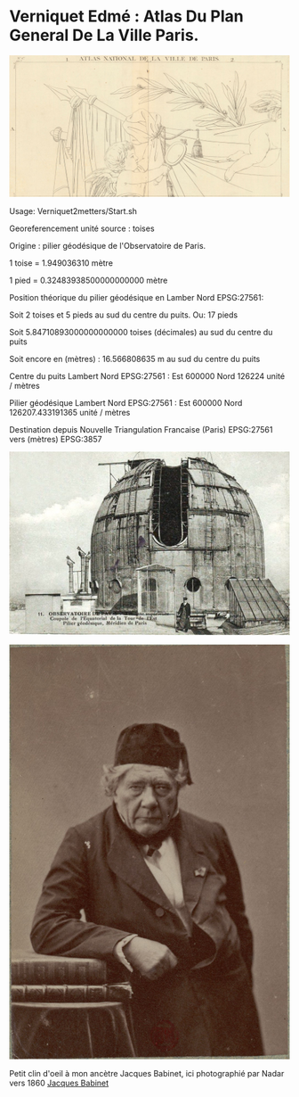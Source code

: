 # Verniquet Edmé : Atlas Du Plan General De La Ville Paris.

![Screenshot](img/Front.jpg)

Usage: Verniquet2metters/Start.sh

Georeferencement unité source : toises

Origine : pilier géodésique de l'Observatoire de Paris.

1 toise = 1.949036310 mètre

1 pied = 0.32483938500000000000 mètre

Position théorique du pilier géodésique en Lamber Nord EPSG:27561:

Soit 2 toises et 5 pieds au sud du centre du puits. Ou: 17 pieds

Soit 5.84710893000000000000 toises (décimales) au sud du centre du puits

Soit encore en (mètres) : 16.566808635 m au sud du centre du puits

Centre du puits Lambert Nord EPSG:27561 : Est 600000 Nord 126224 unité / mètres

Pilier géodésique Lambert Nord EPSG:27561 : Est 600000 Nord 126207.433191365 unité / mètres

Destination depuis Nouvelle Triangulation Francaise (Paris) EPSG:27561 vers (mètres) EPSG:3857

![Screenshot](img/Observatoire.jpg)

![Screenshot](img/Babinet_btv1b53065387c_f1.jpg)

Petit clin d'oeil à mon ancètre Jacques Babinet, ici photographié par Nadar vers 1860
[Jacques Babinet](https://fr.wikipedia.org/wiki/Jacques_Babinet)    

